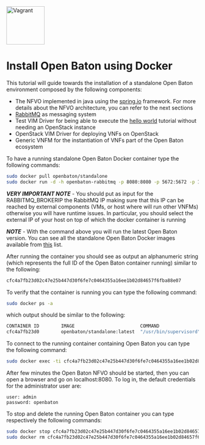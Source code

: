 <img src="../images/docker-logo.png" alt="Vagrant" style="width: 100px;"/>

# Install Open Baton using Docker

This tutorial will guide towards the installation of a standalone Open Baton environment composed by the following components: 

* The NFVO implemented in java using the [spring.io][spring] framework. For more details about the NFVO architecture, you can refer to the next sections
* [RabbitMQ][reference-to-rabbit-site] as messaging system
* Test VIM Driver for being able to execute the [hello world][dummy-NSR] tutorial without needing an OpenStack instance 
* OpenStack VIM Driver for deploying VNFs on OpenStack
* Generic VNFM for the instantiation of VNFs part of the Open Baton ecosystem 


To have a running standalone Open Baton Docker container type the following commands:

```bash
sudo docker pull openbaton/standalone
sudo docker run -d -h openbaton-rabbitmq -p 8080:8080 -p 5672:5672 -p 15672:15672 -p 8443:8443 -e RABBITMQ_BROKERIP=<RabbitMQ IP> openbaton/standalone
```

***VERY IMPORTANT NOTE*** - You should put as input for the RABBITMQ_BROKERIP the RabbitMQ IP making sure that this IP can be
  reached by external components (VMs, or host where will run other VNFMs) otherwise you will have runtime issues. 
  In particular, you should select the external IP of your host on top of which the docker container is running
  
***NOTE*** - With the command above you will run the latest Open Baton version. You can see all the standalone Open Baton Docker images available from [this][reference-to-op-repo-on-public-docker-hub] list.
  
After running the container you should see as output an alphanumeric string (which represents the full ID of the Open Baton container running) similar to the following:

```bash
cfc4a7fb23d02c47e25b447d30f6fe7c0464355a16ee1b02d84657f6fba88e07
```

To verify that the container is running you can type the following command:

```bash
sudo docker ps -a
```

which output should be similar to the following:

```bash
CONTAINER ID        IMAGE                        COMMAND                  CREATED             STATUS                   PORTS                                                                                              NAMES
cfc4a7fb23d0        openbaton/standalone:latest  "/usr/bin/supervisord"   49 seconds ago      Up 49 seconds            0.0.0.0:5672->5672/tcp, 0.0.0.0:8080->8080/tcp, 0.0.0.0:8443->8443/tcp, 0.0.0.0:15672->15672/tcp   admiring_lalande
```

To connect to the running container containing Open Baton you can type the following command:

```bash
sudo docker exec -ti cfc4a7fb23d02c47e25b447d30f6fe7c0464355a16ee1b02d84657f6fba88e07 bash
```

After few minutes the Open Baton NFVO should be started, then you can open a browser and go on localhost:8080.
To log in, the default credentials for the administrator user are:

```
user: admin
password: openbaton 
```

To stop and delete the running Open Baton container you can type respectively the following commands:

```bash
sudo docker stop cfc4a7fb23d02c47e25b447d30f6fe7c0464355a16ee1b02d84657f6fba88e07
sudo docker rm cfc4a7fb23d02c47e25b447d30f6fe7c0464355a16ee1b02d84657f6fba88e07
```


[spring]:https://spring.io
[localhost:8080]:http://localhost:8080/
[use-openbaton]:use.md
[dummy-NSR]:dummy-NSR.md
[reference-to-rabbit-site]:https://www.rabbitmq.com/
[zabbix-server-configuration]:zabbix-server-configuration.md
[reference-to-op-repo-on-public-docker-hub]:https://hub.docker.com/r/openbaton/standalone/tags/

<!---
Script for open external links in a new tab
-->
<script type="text/javascript" charset="utf-8">
      // Creating custom :external selector
      $.expr[':'].external = function(obj){
          return !obj.href.match(/^mailto\:/)
                  && (obj.hostname != location.hostname);
      };
      $(function(){
        $('a:external').addClass('external');
        $(".external").attr('target','_blank');
      })
</script>
